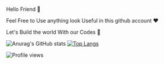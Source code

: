 Hello Friend 🙂



  Feel Free to Use anything look Useful in this github account ❤️
  
  
  
  
  
  Let's Build the world With our Codes  🌚

![Anurag's GitHub stats](https://github-readme-stats.vercel.app/api?username=karimbaggari&show_icons=true&theme=radical)
[![Top Langs](https://github-readme-stats.vercel.app/api/top-langs/?username=karimbaggari&exclude_repo=github-readme-stats,anuraghazra.github.io)](https://github.com/anuraghazra/github-readme-stats)






![Profile views](https://gpvc.arturio.dev/karimbaggari)


